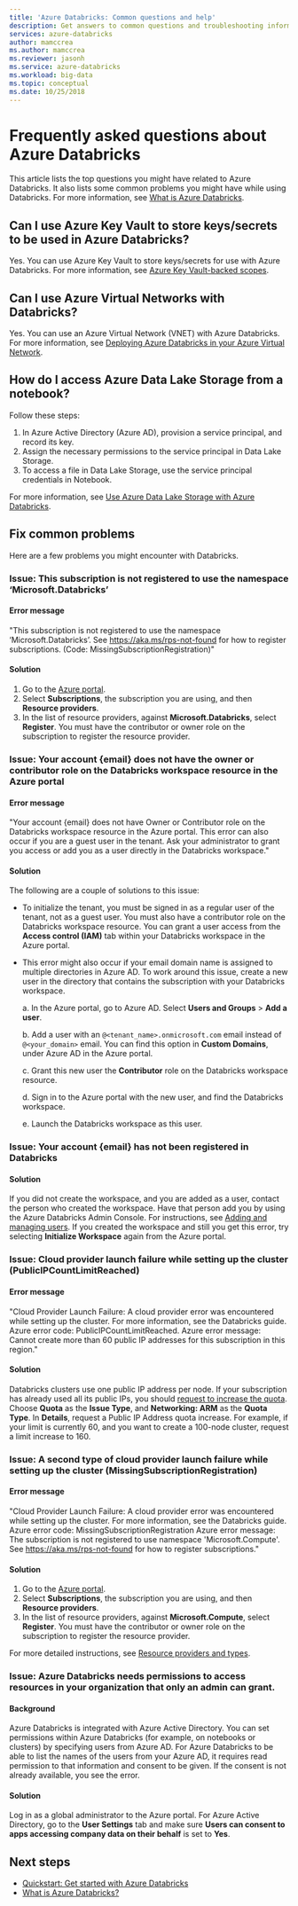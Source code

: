 ```yaml
---
title: 'Azure Databricks: Common questions and help'
description: Get answers to common questions and troubleshooting information about Azure Databricks.
services: azure-databricks
author: mamccrea 
ms.author: mamccrea
ms.reviewer: jasonh
ms.service: azure-databricks
ms.workload: big-data
ms.topic: conceptual
ms.date: 10/25/2018
---
```

# Frequently asked questions about Azure Databricks

This article lists the top questions you might have related to Azure Databricks. It also lists some common problems you might have while using Databricks. For more information, see [What is Azure Databricks](what-is-azure-databricks.md). 

## Can I use Azure Key Vault to store keys/secrets to be used in Azure Databricks?
Yes. You can use Azure Key Vault to store keys/secrets for use with Azure Databricks. For more information, see [Azure Key Vault-backed scopes](https://docs.azuredatabricks.net/user-guide/secrets/secret-scopes.html#akv-ss).


## Can I use Azure Virtual Networks with Databricks?
Yes. You can use an Azure Virtual Network (VNET) with Azure Databricks. For more information, see [Deploying Azure Databricks in your Azure Virtual Network](https://docs.azuredatabricks.net/administration-guide/cloud-configurations/azure/vnet-inject.html).

## How do I access Azure Data Lake Storage from a notebook? 

Follow these steps:
1. In Azure Active Directory (Azure AD), provision a service principal, and record its key.
1. Assign the necessary permissions to the service principal in Data Lake Storage.
1. To access a file in Data Lake Storage, use the service principal credentials in Notebook.

For more information, see [Use Azure Data Lake Storage with Azure Databricks](https://docs.azuredatabricks.net/spark/latest/data-sources/azure/azure-datalake.html).

## Fix common problems

Here are a few problems you might encounter with Databricks.

### Issue: This subscription is not registered to use the namespace ‘Microsoft.Databricks’

#### Error message

"This subscription is not registered to use the namespace ‘Microsoft.Databricks’. See https://aka.ms/rps-not-found for how to register subscriptions. (Code: MissingSubscriptionRegistration)"

#### Solution

1. Go to the [Azure portal](https://portal.azure.com).
1. Select **Subscriptions**, the subscription you are using, and then **Resource providers**. 
1. In the list of resource providers, against **Microsoft.Databricks**, select **Register**. You must have the contributor or owner role on the subscription to register the resource provider.


### Issue: Your account {email} does not have the owner or contributor role on the Databricks workspace resource in the Azure portal

#### Error message

"Your account {email} does not have Owner or Contributor role on the Databricks workspace resource in the Azure portal. This error can also occur if you are a guest user in the tenant. Ask your administrator to grant you access or add you as a user directly in the Databricks workspace." 

#### Solution

The following are a couple of solutions to this issue:

* To initialize the tenant, you must be signed in as a regular user of the tenant, not as a guest user. You must also have a contributor role on the Databricks workspace resource. You can grant a user access from the **Access control (IAM)** tab within your Databricks workspace in the Azure portal.

* This error might also occur if your email domain name is assigned to multiple directories in Azure AD. To work around this issue, create a new user in the directory that contains the subscription with your Databricks workspace.

    a. In the Azure portal, go to Azure AD. Select **Users and Groups** > **Add a user**.

    b. Add a user with an `@<tenant_name>.onmicrosoft.com` email instead of `@<your_domain>` email. You can find this option in **Custom Domains**, under Azure AD in the Azure portal.
    
    c. Grant this new user the **Contributor** role on the Databricks workspace resource.
    
    d. Sign in to the Azure portal with the new user, and find the Databricks workspace.
    
    e. Launch the Databricks workspace as this user.


### Issue: Your account {email} has not been registered in Databricks 

#### Solution

If you did not create the workspace, and you are added as a user, contact the person who created the workspace. Have that person add you by using the Azure Databricks Admin Console. For instructions, see [Adding and managing users](https://docs.azuredatabricks.net/administration-guide/admin-settings/users.html). If you created the workspace and still you get this error, try selecting **Initialize Workspace** again from the Azure portal.

### Issue: Cloud provider launch failure while setting up the cluster (PublicIPCountLimitReached)

#### Error message

"Cloud Provider Launch Failure: A cloud provider error was encountered while setting up the cluster. For more information, see the Databricks guide. Azure error code: PublicIPCountLimitReached. Azure error message: Cannot create more than 60 public IP addresses for this subscription in this region."

#### Solution

Databricks clusters use one public IP address per node. If your subscription has already used all its public IPs, you should [request to increase the quota](https://docs.microsoft.com/azure/azure-supportability/resource-manager-core-quotas-request). Choose **Quota** as the **Issue Type**, and **Networking: ARM** as the **Quota Type**. In **Details**, request a Public IP Address quota increase. For example, if your limit is currently 60, and you want to create a 100-node cluster, request a limit increase to 160.

### Issue: A second type of cloud provider launch failure while setting up the cluster (MissingSubscriptionRegistration)

#### Error message

"Cloud Provider Launch Failure: A cloud provider error was encountered while setting up the cluster. For more information, see the Databricks guide.
Azure error code: MissingSubscriptionRegistration
Azure error message: The subscription is not registered to use namespace 'Microsoft.Compute'. See https://aka.ms/rps-not-found for how to register subscriptions."

#### Solution

1. Go to the [Azure portal](https://portal.azure.com).
1. Select **Subscriptions**, the subscription you are using, and then **Resource providers**. 
1. In the list of resource providers, against **Microsoft.Compute**, select **Register**. You must have the contributor or owner role on the subscription to register the resource provider.

For more detailed instructions, see [Resource providers and types](../azure-resource-manager/resource-manager-supported-services.md).

### Issue: Azure Databricks needs permissions to access resources in your organization that only an admin can grant.

#### Background

Azure Databricks is integrated with Azure Active Directory. You can set permissions within Azure Databricks (for example, on notebooks or clusters) by specifying users from Azure AD. For Azure Databricks to be able to list the names of the users from your Azure AD, it requires read permission to that information and consent to be given. If the consent is not already available, you see the error.

#### Solution

Log in as a global administrator to the Azure portal. For Azure Active Directory, go to the **User Settings** tab and make sure **Users can consent to apps accessing company data on their behalf** is set to **Yes**.

## Next steps

- [Quickstart: Get started with Azure Databricks](quickstart-create-databricks-workspace-portal.md)
- [What is Azure Databricks?](what-is-azure-databricks.md)

